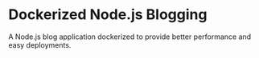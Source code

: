 # Dockerized Node.js Blogging 
A Node.js blog application dockerized to provide better performance and easy deployments.
